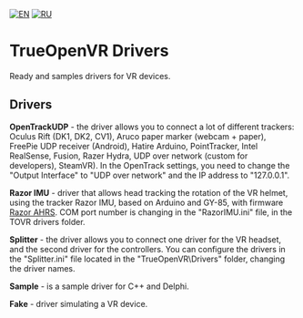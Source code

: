[![EN](https://user-images.githubusercontent.com/9499881/33184537-7be87e86-d096-11e7-89bb-f3286f752bc6.png)](https://github.com/TrueOpenVR/TrueOpenVR-Drivers/blob/master/README.md) [![RU](https://user-images.githubusercontent.com/9499881/27683795-5b0fbac6-5cd8-11e7-929c-057833e01fb1.png)](https://github.com/TrueOpenVR/TrueOpenVR-Drivers/blob/master/README.RU.md)
# TrueOpenVR Drivers
Ready and samples drivers for VR devices.

## Drivers
**OpenTrackUDP** - the driver allows you to connect a lot of different trackers: Oculus Rift (DK1, DK2, CV1), Aruco paper marker (webcam + paper), FreePie UDP receiver (Android), Hatire Arduino, PointTracker, Intel RealSense, Fusion, Razer Hydra, UDP over network (custom for developers), SteamVR). In the OpenTrack settings, you need to change the "Output Interface" to "UDP over network" and the IP address to "127.0.0.1".

**Razor IMU** - driver that allows head tracking the rotation of the VR helmet, using the tracker Razor IMU, based on Arduino and GY-85, with firmware [Razor AHRS](https://github.com/Razor-AHRS/razor-9dof-ahrs/tree/master/Arduino). COM port number is changing in the "RazorIMU.ini" file, in the TOVR drivers folder.

**Splitter** - the driver allows you to connect one driver for the VR headset, and the second driver for the controllers. You can configure the drivers in the "Splitter.ini" file located in the "TrueOpenVR\Drivers" folder, changing the driver names.

**Sample** - is a sample driver for C++ and Delphi.

**Fake** - driver simulating a VR device.

